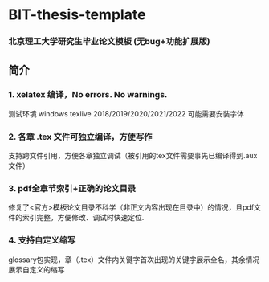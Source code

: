 # BIT-thesis-template
### 北京理工大学研究生毕业论文模板 (无bug+功能扩展版)


## 简介
### 1. xelatex 编译，No errors. No warnings.

测试环境 windows texlive 2018/2019/2020/2021/2022
可能需要安装字体

### 2. 各章 .tex 文件可独立编译，方便写作

支持跨文件引用，方便各章独立调试（被引用的tex文件需要事先已编译得到.aux文件）

### 3. pdf全章节索引+正确的论文目录

修复了<官方>模板论文目录不科学（非正文内容出现在目录中）的情况，且pdf文件的索引完整，方便修改、调试时快速定位.

### 4. 支持自定义缩写

glossary包实现，章（.tex）文件内关键字首次出现的关键字展示全名，其余情况展示自定义的缩写

